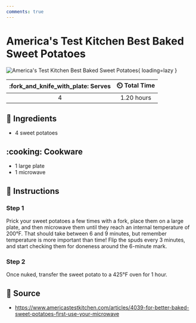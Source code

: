 ```yaml
---
comments: true
---
```

# America's Test Kitchen Best Baked Sweet Potatoes

![America's Test Kitchen Best Baked Sweet Potatoes][1]{ loading=lazy }

| :fork_and_knife_with_plate: Serves | :timer_clock: Total Time |
|:----------------------------------:|:-----------------------: |
| 4 | 1.20 hours |

## :salt: Ingredients

- 4 sweet potatoes

## :cooking: Cookware

- 1 large plate
- 1 microwave

## :pencil: Instructions

### Step 1

Prick your sweet potatoes a few times with a fork, place them on a large plate, and then microwave them until they reach
an internal temperature of 200°F. That should take between 6 and 9 minutes, but remember temperature is more important
than time! Flip the spuds every 3 minutes, and start checking them for doneness around the 6-minute mark.

### Step 2

Once nuked, transfer the sweet potato to a 425°F oven for 1 hour.

## :link: Source

- <https://www.americastestkitchen.com/articles/4039-for-better-baked-sweet-potatoes-first-use-your-microwave>

[1]: <../assets/images/america's-test-kitchen-best-baked-sweet-potatoes.jpg>
